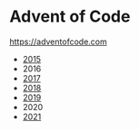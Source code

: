 # Advent of Code

https://adventofcode.com

- [2015](2015)
- 2016
- [2017](2017)
- [2018](2018)
- [2019](2019)
- 2020
- [2021](2021)
